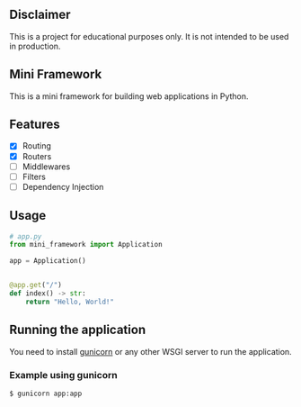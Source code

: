 ## Disclaimer
This is a project for educational purposes only. It is not intended to be used in production.

## Mini Framework
This is a mini framework for building web applications in Python.

## Features
- [x] Routing
- [x] Routers
- [ ] Middlewares
- [ ] Filters
- [ ] Dependency Injection

## Usage
```python
# app.py
from mini_framework import Application

app = Application()


@app.get("/")
def index() -> str:
    return "Hello, World!"
```

## Running the application
You need to install [gunicorn](https://gunicorn.org/) or any other WSGI server to run the application.

### Example using gunicorn
```bash
$ gunicorn app:app
```